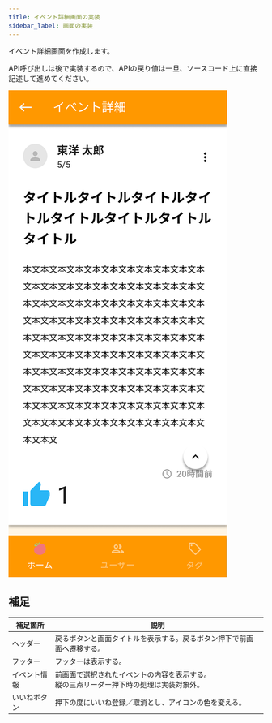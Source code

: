 ```yaml
---
title: イベント詳細画面の実装
sidebar_label: 画面の実装
---
```


イベント詳細画面を作成します。

API呼び出しは後で実装するので、APIの戻り値は一旦、ソースコード上に直接記述して進めてください。

![イベント詳細画面](screen-detail-event.png)

## 補足

| 補足箇所 | 説明 |
|--|--|
| ヘッダー | 戻るボタンと画面タイトルを表示する。戻るボタン押下で前画面へ遷移する。 |
| フッター | フッターは表示する。 |
| イベント情報 | 前画面で選択されたイベントの内容を表示する。<br />縦の三点リーダー押下時の処理は実装対象外。 |
| いいねボタン | 押下の度にいいね登録／取消とし、アイコンの色を変える。 |
